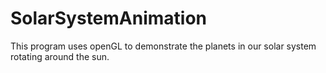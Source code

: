 # SolarSystemAnimation
This program uses openGL to demonstrate the planets in our solar system rotating around the sun.
